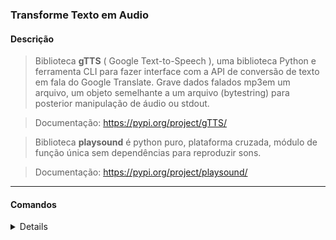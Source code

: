 ### Transforme Texto em Audio

#### Descrição

> Biblioteca **gTTS** ( Google Text-to-Speech ), uma biblioteca Python e ferramenta CLI para fazer interface com a API de conversão de texto em fala do Google Translate. Grave dados falados mp3em um arquivo, um objeto semelhante a um arquivo (bytestring) para posterior manipulação de áudio ou stdout.

> Documentação: https://pypi.org/project/gTTS/<br>

> Biblioteca **playsound** é python puro, plataforma cruzada, módulo de função única sem dependências para reproduzir sons.

> Documentação: https://pypi.org/project/playsound/

---

#### Comandos

<details>

##### `INFO` - Instale **gTTS** e **playsound** usando pip
``` bash
 $ pip install gTTS
 $ pip install playsound
```

</details>
